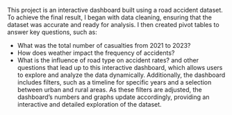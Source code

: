 This project is an interactive dashboard built using a road accident dataset. To achieve the final result, I began with data cleaning, ensuring that the dataset was accurate and ready for analysis.
I then created pivot tables to answer key questions, such as:
 - What was the total number of casualties from 2021 to 2023?
 - How does weather impact the frequency of accidents?
 - What is the influence of road type on accident rates?
 and other questions that lead up to this interactive dashboard, which allows users to explore and analyze the data dynamically.
 Additionally, the dashboard includes filters, such as a timeline for specific years and a selection between urban and rural areas.
As these filters are adjusted, the dashboard’s numbers and graphs update accordingly, providing an interactive and detailed exploration of the dataset.
